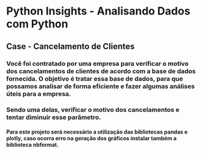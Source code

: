 # Python Insights - Analisando Dados com Python

## Case - Cancelamento de Clientes
### Você foi contratado por uma empresa para verificar o motivo dos cancelamentos de clientes de acordo com a base de dados fornecida. O objetivo é tratar essa base de dados, para que possamos analisar de forma eficiente e fazer algumas análises úteis para a empresa.
### Sendo uma delas, verificar o motivo dos cancelamentos e tentar diminuir esse parâmetro.

#### Para este projeto será necessário a utilização das bibliotecas pandas e plotly, caso ocorra erro na geração dos gráficos instalar também a biblioteca nbformat.